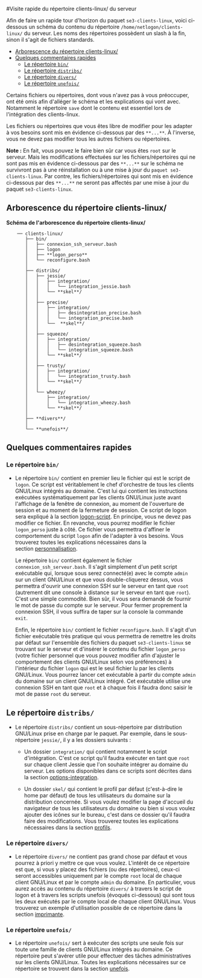 #Visite rapide du répertoire clients-linux/ du serveur

Afin de faire un rapide tour d'horizon du paquet `se3-clients-linux`, voici ci-dessous un schéma du contenu du répertoire `/home/netlogon/clients-linux/` du serveur. Les noms des répertoires possèdent un slash à la fin, sinon il s'agit de fichiers standards.

* [Arborescence du répertoire clients-linux/](https://github.com/flaf/se3-clients-linux/blob/master/doc/visite_rapide.md#arborescence-du-r%C3%A9pertoire-clients-linux)
* [Quelques commentaires rapides](https://github.com/flaf/se3-clients-linux/blob/master/doc/visite_rapide.md#quelques-commentaires-rapides)
    * [Le répertoire `bin/`](https://github.com/flaf/se3-clients-linux/blob/master/doc/visite_rapide.md#le-r%C3%A9pertoire-bin)
    * [Le répertoire `distribs/`](https://github.com/flaf/se3-clients-linux/blob/master/doc/visite_rapide.md#le-r%C3%A9pertoire-distribs)
    * [Le répertoire `divers/`](https://github.com/flaf/se3-clients-linux/blob/master/doc/visite_rapide.md#le-r%C3%A9pertoire-divers)
    * [Le répertoire `unefois/`](https://github.com/flaf/se3-clients-linux/blob/master/doc/visite_rapide.md#le-r%C3%A9pertoire-unefois)

Certains fichiers ou répertoires, dont vous n'avez pas à vous préoccuper, ont été omis afin d'alléger le schéma et les explications qui vont avec. Notamment le répertoire `save` dont le contenu est essentiel lors de l'intégration des clients-linux.

Les fichiers ou répertoires que vous êtes libre de modifier pour les adapter à vos besoins sont mis en évidence ci-dessous par des `**...**`. À l'inverse, vous ne devez pas modifier tous les autres fichiers ou répertoires.

**Note :** En fait, vous pouvez le faire bien sûr car vous êtes `root` sur le serveur. Mais les modifications effectuées sur les fichiers/répertoires qui ne sont pas mis en évidence ci-dessous par des `**...**` sur le schéma ne survivront pas à une réinstallation ou à une mise à jour du `paquet se3-clients-linux`. Par contre, les fichiers/répertoires qui sont mis en évidence ci-dessous par des `**...**` ne seront pas affectés par une mise à jour du paquet `se3-clients-linux`.


## Arborescence du répertoire clients-linux/

**Schéma de l'arborescence du répertoire clients-linux/**
```
    ── clients-linux/
       ├── bin/
       │   ├── connexion_ssh_serveur.bash
       │   ├── logon
       │   ├── **logon_perso**
       │   └── reconfigure.bash
       │
       ├── distribs/
       │   ├── jessie/
       │   │   ├── integration/
       │   │   │   └── integration_jessie.bash
       │   │   └── **skel**/
       │   │
       │   ├── precise/
       │   │   ├── integration/
       │   │   │   ├── desintegration_precise.bash
       │   │   │   └── integration_precise.bash
       │   │   └──  **skel**/
       │   │
       │   ├── squeeze/
       │   │   ├── integration/
       │   │   │   ├── desintegration_squeeze.bash
       │   │   │   └── integration_squeeze.bash
       │   │   └── **skel**/
       │   │
       │   ├── trusty/
       │   │   ├── integration/
       │   │   │   └── integration_trusty.bash
       │   │   └── **skel**/
       │   │
       │   └── wheezy/
       │       ├── integration/
       │       │   └── integration_wheezy.bash
       │       └── **skel**/
       │
       ├── **divers**/
       │
       └── **unefois**/
```


## Quelques commentaires rapides


### Le répertoire `bin/`

* Le répertoire `bin/` contient en premier lieu le fichier qui est le script de `logon`. Ce script est véritablement le chef d'orchestre de tous les clients GNU/Linux intégrés au domaine. C'est lui qui contient les instructions exécutées systématiquement par les clients GNU/Linux juste avant l'affichage de la fenêtre de connexion, au moment de l'ouverture de session et au moment de la fermeture de session. Ce script de logon sera expliqué à la section [logon-script](script_logon.md). En principe, vous ne devez pas modifier ce fichier. En revanche, vous pourrez modifier le fichier `logon_perso` juste à côté. Ce fichier vous permettra d'affiner le comportement du script `logon` afin de l'adapter à vos besoins. Vous trouverez toutes les explications nécessaires dans la section [personnalisation](https://github.com/flaf/se3-clients-linux/blob/master/doc/script_logon.md#personnaliser-le-script-de-logon).

    Le répertoire `bin/` contient également le fichier `connexion_ssh_serveur.bash`. Il s'agit simplement d'un petit script exécutable qui, lorsque sous serez connecté(e) avec le compte `admin` sur un client GNU/Linux et que vous double-cliquerez dessus, vous permettra d'ouvrir une connexion SSH sur le serveur en tant que `root` (autrement dit une console à distance sur le serveur en tant que `root`). C'est une simple commodité. Bien sûr, il vous sera demandé de fournir le mot de passe du compte sur le serveur. Pour fermer proprement la connexion SSH, il vous suffira de taper sur la console la commande `exit`.

    Enfin, le répertoire `bin/` contient le fichier `reconfigure.bash`. Il s'agit d'un fichier exécutable très pratique qui vous permettra de remettre les droits par défaut sur l'ensemble des fichiers du paquet `se3-clients-linux` se trouvant sur le serveur et d'insérer le contenu du fichier `logon_perso` (votre fichier personnel que vous pouvez modifier afin d'ajuster le comportement des clients GNU/Linux selon vos préférences) à l'intérieur du fichier `logon` qui est le seul fichier lu par les clients GNU/Linux. Vous pourrez lancer cet exécutable à partir du compte `admin` du domaine sur un client GNU/Linux intégré. Cet exécutable utilise une connexion SSH en tant que `root` et à chaque fois il faudra donc saisir le mot de passe `root` du serveur.


## Le répertoire `distribs/`

* Le répertoire `distribs/` contient un sous-répertoire par distribution GNU/Linux prise en charge par le paquet. Par exemple, dans le sous-répertoire `jessie/`, il y a les dossiers suivants :

    * Un dossier `integration/` qui contient notamment le script d'intégration. C'est ce script qu'il faudra exécuter en tant que `root` sur chaque client Jessie que l'on souhaite intégrer au domaine du serveur. Les options disponibles dans ce scripts sont décrites dans la section [options-integration](options_scripts.md).

    * Un dossier `skel/` qui contient le profil par défaut (c'est-à-dire le home par défaut) de tous les utilisateurs du domaine sur la distribution concernée. Si vous voulez modifier la page d'accueil du navigateur de tous les utilisateurs du domaine ou bien si vous voulez ajouter des icônes sur le bureau, c'est dans ce dossier qu'il faudra faire des modifications. Vous trouverez toutes les explications nécessaires dans la section [profils](gestion_profils.md).


### Le répertoire `divers/`

* Le répertoire `divers/` ne contient pas grand chose par défaut et vous pourrez à priori y mettre ce que vous voulez. L'intérêt de ce répertoire est que, si vous y placez des fichiers (ou des répertoires), ceux-ci seront accessibles uniquement par le compte `root` local de chaque client GNU/Linux et par le compte `admin` du domaine. En particulier, vous aurez accès au contenu du répertoire `divers/` à travers le script de logon et à travers les scripts unefois (évoqués ci-dessous) qui sont tous les deux exécutés par le compte local de chaque client GNU/Linux. Vous trouverez un exemple d'utilisation possible de ce répertoire dans la section [imprimante](imprimantes.md).


### Le répertoire `unefois/`

* Le répertoire `unefois/` sert à exécuter des scripts une seule fois sur toute une famille de clients GNU/Linux intégrés au domaine. Ce répertoire peut s'avérer utile pour effectuer des tâches administratives sur les clients GNU/Linux. Toutes les explications nécessaires sur ce répertoire se trouvent dans la section [unefois](repertoire_unefois.md).

